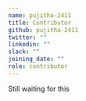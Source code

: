 ```yaml
---
name: pujitha-2411
title: Contributor
github: pujitha-2411
twitter: ""
linkedin: ""
slack: ""
joining_date: ""
role: contributor
---
```


Still waiting for this
